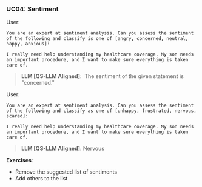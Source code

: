 ### UC04: Sentiment

User:
```
You are an expert at sentiment analysis. Can you assess the sentiment of the following and classify is one of [angry, concerned, neutral, happy, anxious]:

I really need help understanding my healthcare coverage. My son needs an important procedure, and I want to make sure everything is taken care of.
```
>**LLM [QS-LLM Aligned]**:  The sentiment of the given statement is "concerned."

User:
```
You are an expert at sentiment analysis. Can you assess the sentiment of the following and classify as one of [unhappy, frustrated, nervous, scared]:

I really need help understanding my healthcare coverage. My son needs an important procedure, and I want to make sure everything is taken care of.
```
>**LLM [QS-LLM Aligned]**: Nervous

**Exercises**:

- Remove the suggested list of sentiments
- Add others to the list
